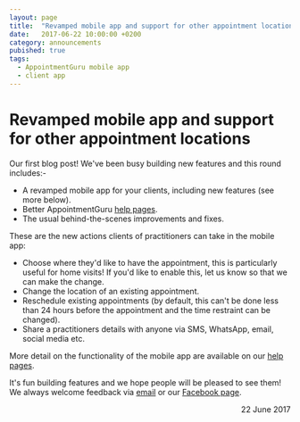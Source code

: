 ```yaml
---
layout: page
title:  "Revamped mobile app and support for other appointment locations"
date:   2017-06-22 10:00:00 +0200
category: announcements
pubished: true
tags:
  - AppointmentGuru mobile app
  - client app
---
```

# Revamped mobile app and support for other appointment locations

Our first blog post! We've been busy building new features and this round includes:-

* A revamped mobile app for your clients, including new features (see more below).
* Better AppointmentGuru [help pages](/help/).
* The usual behind-the-scenes improvements and fixes.

These are the new actions clients of practitioners can take in the mobile app:

* Choose where they'd like to have the appointment, this is particularly useful for home visits! If you'd like to enable this, let us know so that we can make the change.
* Change the location of an existing appointment.
* Reschedule existing appointments (by default, this can't be done less than 24 hours before the appointment and the time restraint can be changed).
* Share a practitioners details with anyone via SMS, WhatsApp, email, social media etc.

More detail on the functionality of the mobile app are available on our [help pages](/help/client-mobile-app/).

It's fun building features and we hope people will be pleased to see them! We always welcome feedback via [email](mailto;support@appointmentguru.co) or our [Facebook page](https://www.facebook.com/appointmentguru/).

<div style="text-align: right">22 June 2017</div>
